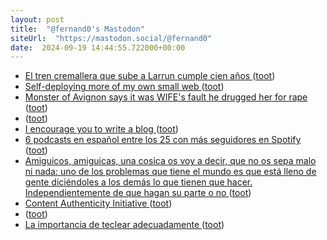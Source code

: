 ```yaml
---
layout: post
title:  "@fernand0's Mastodon"
siteUrl:  "https://mastodon.social/@fernand0"
date:  2024-09-19 14:44:55.722000+00:00
---
```

*  [El tren cremallera que sube a Larrun cumple cien años ](https://www.noticiasdealava.eus/viajes/2024/09/07/tren-cremallera-sube-larrun-centenario-100-8662702.htm) ([toot](https://mastodon.social/@fernand0/113164753025153997))
*  [Self-deploying more of my own small web ](https://tzovar.as/self-deploying-services) ([toot](https://mastodon.social/@fernand0/113163911460889057))
*  [Monster of Avignon says it was WIFE's fault he drugged her for rape ](https://www.dailymail.co.uk/news/article-13829147/Monster-Avignon-says-life-ruined-rape-trial-admits-drugging-wife-perverted-strangers-abuse-unconscious-body-astonishingly-claims-happy-court-hears.htm) ([toot](https://mastodon.social/@fernand0/113163730320434478))
*  [ ](https://taquiones.net/social/victor) ([toot](https://mastodon.social/@fernand0/113163648265558933))
*  [I encourage you to write a blog ](https://ounapuu.ee/posts/2024/09/06/blog) ([toot](https://mastodon.social/@fernand0/113163431255569780))
*  [6 podcasts en español entre los 25 con más seguidores en Spotify ](https://joseantoniogelado.com/2024/09/02/6-podcasts-en-espanol-entre-los-25-con-mas-seguidores-en-spotify) ([toot](https://mastodon.social/@fernand0/113163331199055283))
*  [Amiguicos, amiguicas, una cosica os voy a decir, que no os sepa malo ni nada: uno de los problemas que tiene el mundo es que está lleno de gente diciéndoles a los demás lo que tienen que hacer. Independientemente de que hagan su parte o no ](https://mastodon.social/@fernand0/113163254625218449) ([toot](https://mastodon.social/@fernand0/113163254625218449))
*  [Content Authenticity Initiative ](https://contentauthenticity.org) ([toot](https://mastodon.social/@fernand0/113163078229576963))
*  [ ](https://masto.es/@macosas) ([toot](https://mastodon.social/@fernand0/113162663102194447))
*  [La importancia de teclear adecuadamente ](https://www.enriquedans.com/2024/09/la-importancia-de-teclear-adecuadamente.htm) ([toot](https://mastodon.social/@fernand0/113162360739805478))
